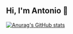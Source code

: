 ## Hi, I'm Antonio 👋

[![Anurag's GitHub stats](https://github-readme-stats.vercel.app/api?username=Antonioax)](https://github.com/Antonioax/github-readme-stats)
